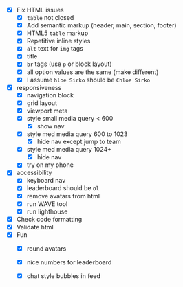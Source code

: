 * [x] Fix HTML issues
  * [x] `table` not closed
  * [x] Add semantic markup (header, main, section, footer)
  * [x] HTML5 `table` markup
  * [x] Repetitive inline styles
  * [x] `alt` text for `img` tags
  * [x] title
  * [x] `br` tags (use `p` or block layout)
  * [x] all option values are the same (make different)
  * [x] I assume `hloe Sirko` should be `Chloe Sirko`
* [x] responsiveness
  * [x] navigation block
  * [x] grid layout
  * [x] viewport meta
  * [x] style small media query < 600
    * [x] show nav
  * [x] style med media query 600 to 1023
    * [x] hide nav except jump to team
  * [x] style med media query 1024+
    * [x] hide nav
  * [x] try on my phone
* [x] accessibility
  * [x] keyboard nav
  * [x] leaderboard should be `ol`
  * [x] remove avatars from html
  * [x] run WAVE tool
  * [x] run lighthouse
* [x] Check code formatting
* [x] Validate html
* [x] Fun
  * [x] round avatars
  * [x] nice numbers for leaderboard
  * [x] chat style bubbles in feed


